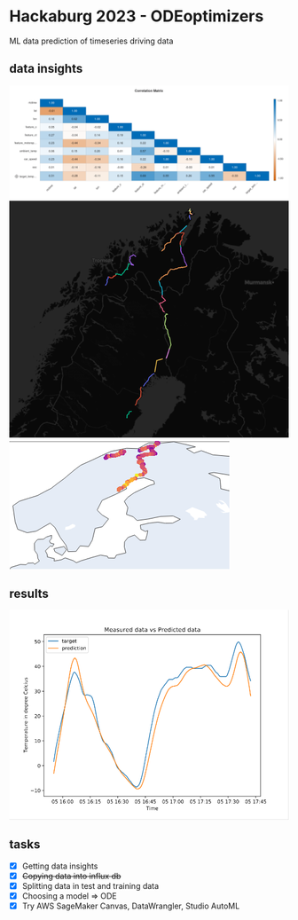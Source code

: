 # Hackaburg 2023 - ODEoptimizers

ML data prediction of timeseries driving data

## data insights

![](assets/2023-05-26-23-46-46.png)
![](assets/2023-05-26-12-35-30.png)
![](assets/2023-05-26-01-20-04.png)

## results

![](assets/2023-05-27-12-26-09.png)

## tasks

* [X] Getting data insights
* [X] ~~Copying data into influx db~~
* [X] Splitting data in test and training data
* [X] Choosing a model => ODE
* [X] Try AWS SageMaker Canvas, DataWrangler, Studio AutoML
